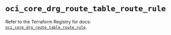 # `oci_core_drg_route_table_route_rule`

Refer to the Terraform Registry for docs: [`oci_core_drg_route_table_route_rule`](https://registry.terraform.io/providers/oracle/oci/7.19.0/docs/resources/core_drg_route_table_route_rule).
